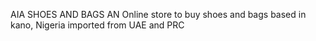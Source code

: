 AIA SHOES AND BAGS 
AN Online store to buy shoes and bags based in kano, Nigeria imported from UAE and PRC
